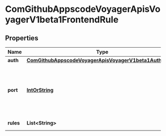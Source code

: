 
# ComGithubAppscodeVoyagerApisVoyagerV1beta1FrontendRule

## Properties
Name | Type | Description | Notes
------------ | ------------- | ------------- | -------------
**auth** | [**ComGithubAppscodeVoyagerApisVoyagerV1beta1AuthOption**](ComGithubAppscodeVoyagerApisVoyagerV1beta1AuthOption.md) |  |  [optional]
**port** | [**IntOrString**](IntOrString.md) | Port indicates the frontend port where HAProxy is listening for connection |  [optional]
**rules** | **List&lt;String&gt;** | Serialized rules |  [optional]



